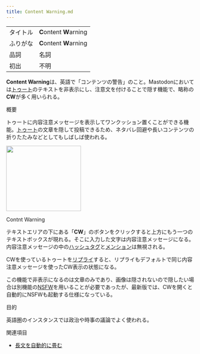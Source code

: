 ```yaml
---
title: Content Warning.md
---
```

<div class="mw-parser-output">

|          |                         |
|----------|-------------------------|
| タイトル | **C**ontent **W**arning |
| ふりがな | **C**ontent **W**arning |
| 品詞     | 名詞                    |
| 初出     | 不明                    |

  
**Content Warning**は、英語で「コンテンツの警告」のこと。Mastodonにおいては[トゥート](/%E3%83%88%E3%82%A5%E3%83%BC%E3%83%88 "トゥート")のテキストを非表示にし、注意文を付けることで隠す機能で、略称の**CW**が多く用いられる。

概要

トゥートに内容注意メッセージを表示してワンクッション置くことができる機能。[トゥート](/%E3%83%88%E3%82%A5%E3%83%BC%E3%83%88 "トゥート")の文章を隠して投稿できるため、ネタバレ回避や長いコンテンツの折りたたみなどとしてもしばしば使われる。

<div class="thumb tright">

<div class="thumbinner">

<a href="/%E3%83%95%E3%82%A1%E3%82%A4%E3%83%AB:%E3%82%B9%E3%82%AF%E3%83%AA%E3%83%BC%E3%83%B3%E3%82%B7%E3%83%A7%E3%83%83%E3%83%88_2017-04-16_7.46.43.png" class="image"><img src="/images/thumb/3/38/%E3%82%B9%E3%82%AF%E3%83%AA%E3%83%BC%E3%83%B3%E3%82%B7%E3%83%A7%E3%83%83%E3%83%88_2017-04-16_7.46.43.png/200px-%E3%82%B9%E3%82%AF%E3%83%AA%E3%83%BC%E3%83%B3%E3%82%B7%E3%83%A7%E3%83%83%E3%83%88_2017-04-16_7.46.43.png" class="thumbimage" srcset="/images/thumb/3/38/%E3%82%B9%E3%82%AF%E3%83%AA%E3%83%BC%E3%83%B3%E3%82%B7%E3%83%A7%E3%83%83%E3%83%88_2017-04-16_7.46.43.png/300px-%E3%82%B9%E3%82%AF%E3%83%AA%E3%83%BC%E3%83%B3%E3%82%B7%E3%83%A7%E3%83%83%E3%83%88_2017-04-16_7.46.43.png 1.5x, /images/thumb/3/38/%E3%82%B9%E3%82%AF%E3%83%AA%E3%83%BC%E3%83%B3%E3%82%B7%E3%83%A7%E3%83%83%E3%83%88_2017-04-16_7.46.43.png/400px-%E3%82%B9%E3%82%AF%E3%83%AA%E3%83%BC%E3%83%B3%E3%82%B7%E3%83%A7%E3%83%83%E3%83%88_2017-04-16_7.46.43.png 2x" width="200" height="175" /></a>

<div class="thumbcaption">

<div class="magnify">

<a href="/%E3%83%95%E3%82%A1%E3%82%A4%E3%83%AB:%E3%82%B9%E3%82%AF%E3%83%AA%E3%83%BC%E3%83%B3%E3%82%B7%E3%83%A7%E3%83%83%E3%83%88_2017-04-16_7.46.43.png" class="internal" title="拡大"></a>

</div>

Contnt Warning

</div>

</div>

</div>

テキストエリアの下にある「**CW**」のボタンをクリックすると上方にもう一つのテキストボックスが現れる。そこに入力した文字は内容注意メッセージになる。内容注意メッセージの中の[ハッシュタグ](/%E3%83%8F%E3%83%83%E3%82%B7%E3%83%A5%E3%82%BF%E3%82%B0 "ハッシュタグ")と<a href="/%E3%83%A6%E3%83%BC%E3%82%B6%E3%83%BC%E3%83%A1%E3%83%B3%E3%82%B7%E3%83%A7%E3%83%B3" class="mw-redirect" title="ユーザーメンション">メンション</a>は無視される。

CWを使っているトゥートを[リプライ](/%E3%83%AA%E3%83%97%E3%83%A9%E3%82%A4 "リプライ")すると、リプライもデフォルトで同じ内容注意メッセージを使ったCW表示の状態になる。

この機能で非表示になるのは文章のみであり、画像は隠されないので隠したい場合は別機能の[NSFW](/NSFW "NSFW")を用いることが必要であったが、最新版では、CWを開くと自動的にNSFWも起動する仕様になっている。

目的

英語圏のインスタンスでは政治や時事の議論でよく使われる。

関連項目

-   [長文を自動的に畳む](/%E9%95%B7%E6%96%87%E3%82%92%E8%87%AA%E5%8B%95%E7%9A%84%E3%81%AB%E7%95%B3%E3%82%80 "長文を自動的に畳む")

</div>

